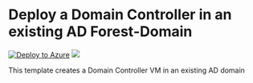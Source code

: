 # Deploy a Domain Controller in an existing AD Forest-Domain

[![Deploy to Azure](http://azuredeploy.net/deploybutton.png)](https://portal.azure.com/#create/Microsoft.Template/uri/https://github.com/stijnv1/AzurePoCExamples/blob/master/AzurePoCARMExamples/AzurePoCDomainControllerDeploy/Templates/azuredeploy.json)
<a href="http://armviz.io/#/?load=https://github.com/stijnv1/AzurePoCExamples/blob/master/AzurePoCARMExamples/AzurePoCDomainControllerDeploy/Templates/azuredeploy.json" target="_blank">
    <img src="http://armviz.io/visualizebutton.png"/>
</a>

This template creates a Domain Controller VM in an existing AD domain